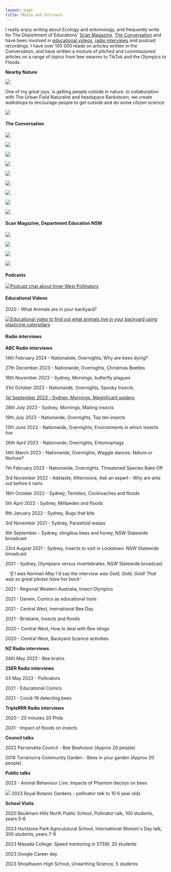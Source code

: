 ```yaml
---
layout: page
title: Media and Outreach
---
```


I really enjoy writing about Ecology and entomology, and frequently write for The Department of Educations' [Scan Magazine](#scan-magazine), [The Conversation](#the-conversation) and have been involved in [educational videos](#video), [radio interviews](#radio) and podcast recordings. I have over 100 000 reads on articles written in the Conversation, and have written a mixture of pitched and commissioned articles on a range of topics from bee swarms to TikTok and the Olympics to Floods.


**Nearby Nature**


<img src="{{ 'assets/img/nearbynature.png' | relative_url }}"/>


One of my great joys, is getting people outside in nature. In collaboration with The Urban Field Naturalist and headspace Bankstown, we create walkshops to encourage people to get outside and do some citizen science


[<img src="{{ 'assets/img/superstarsofstem.jpg' | relative_url }}"/>](https://scienceandtechnologyaustralia.org.au/profile/caitlyn-forster/)


<h4 id="the-conversation">
The Conversation
</h4>


[<img src="{{ 'assets/img/bakeoff.png' | relative_url }}"/>](https://theconversation.com/enough-with-the-koala-cakes-the-governments-annual-threatened-species-bake-off-seriously-neglects-fish-plants-and-other-lesser-loved-species-197028)

[<img src="{{ 'assets/img/turkeys.png' | relative_url }}"/>](https://theconversation.com/theyre-doing-their-best-how-these-3-neighbourhood-pests-deal-with-rainy-days-193026)

[<img src="{{ 'assets/img/coin.png' | relative_url }}"/>](https://theconversation.com/a-new-2-coin-features-the-introduced-honeybee-is-this-really-the-species-we-should-celebrate-181089)


[<img src="{{ 'assets/img/olympics.png' | relative_url }}"/>](https://theconversation.com/how-do-olympic-athletes-stack-up-against-invertebrates-not-very-well-164488)

[<img src="{{ 'assets/img/tiktok.png' | relative_url }}"/>](https://theconversation.com/over-the-top-backlash-against-tiktoks-bee-lady-not-justified-say-bee-experts-162346)

[<img src="{{ 'assets/img/comics.png' | relative_url }}"/>](https://theconversation.com/heroes-villains-biology-3-reasons-comic-books-are-great-science-teachers-143251)

[<img src="{{ 'assets/img/floods.png' | relative_url }}"/>](https://theconversation.com/after-the-floods-stand-by-for-spiders-slugs-and-millipedes-but-think-twice-before-reaching-for-the-bug-spray-157600)

[<img src="{{ 'assets/img/beeswarms.png' | relative_url }}"/>](https://theconversation.com/its-bee-season-to-avoid-getting-stung-just-stay-calm-and-dont-swat-153625)


[<img src="{{ 'assets/img/naturedetectives.png' | relative_url }}"/>](https://theconversation.com/nature-detectives-in-the-backyard-3-science-activities-for-curious-kids-this-summer-151661)











<h4 id="scan-magazine">
Scan Magazine, Department Education NSW
</h4>

[<img src="{{ 'assets/img/classroomsashabitats.png' | relative_url }}"/>](https://issuu.com/scannswdoe/docs/scan_41_7_term4_2022_issuu)


[<img src="{{ 'assets/img/science_extension.png' | relative_url }}"/>](https://education.nsw.gov.au/content/dam/main-education/teaching-and-learning/professional-learning/scan/media/documents/vol-40/Scan_40-9_Oct2021_AEM.pdf)

[<img src="{{ 'assets/img/scan_stingless.jpg' | relative_url }}"/>](https://education.nsw.gov.au/content/dam/main-education/teaching-and-learning/professional-learning/scan/media/documents/vol-40/Scan_40-8_September2021_AEM.pdf)

[<img src="{{ 'assets/img/caterpillars.png' | relative_url }}"/>](https://education.nsw.gov.au/content/dam/main-education/teaching-and-learning/professional-learning/scan/media/documents/vol-40/Scan_40-2_March2021_AEM.pdf)

<h4 id="podcast">
Podcasts
</h4>  


[![Podcast chat about Inner West Pollinators](https://img.youtube.com/vi/S2c46jusF-w/0.jpg)](http://www.youtube.com/watch?v=S2c46jusF-w)
<h4 id="video">
Educational Videos
</h4>

2020 - What Animals are in your backyard?


[![Educational video to find out what animals live in your backyard using plasticine caterpillars](https://img.youtube.com/vi/umb-HhUAjJk/0.jpg)](http://www.youtube.com/watch?v=umb-HhUAjJk)


<h4 id="radio">
Radio interviews
</h4>



**ABC Radio interviews**

14th February 2024 - Nationatide, Overnights, Why are bees dying?

27th December 2023 - Nationwide, Overnights, Christmas Beetles

16th November 2023 - Sydney, Mornings, butterfly plagues

31st October 2023 - Nationwide, Overnights, Spooky Insects


[1st September 2023 - Sydney, Mornings, Magnificant spiders](https://www.abc.net.au/listen/programs/sydney-breakfast/sutherland-spiders/102802762)




28th July 2023 - Sydney, Mornings, Mailing insects

19th July 2023 - Nationwide, Overnights, Top ten insects

13th June 2023 - Nationwide, Overnights, Environments in which insects live

26th April 2023 - Nationwide, Overnights, Entomophagy

14th March 2023 - Nationwide, Overnights, Waggle dances: Nature or Nurture?

7th February 2023 - Nationwide, Overnights, Threatened Species Bake Off

3rd November 2022 - Adelaide, Afternoons, Ask an expert - Why are ants out before it rains

18th October 2022 - Sydney, Termites, Cockroaches and floods

5th April 2022 - Sydney, Millipedes and floods

8th January 2022 - Sydney, Bugs that bite


3rd November 2021 - Sydney, Parasitoid wasps

9th September - Sydney, stingless bees and honey, NSW Statewide broadcast

23rd August 2021 - Sydney, Insects to visit in Lockdown. NSW Statewide broadcast


2021 - Sydney, Olympians versus invertebrates. NSW Statewide broadcast

&nbsp;&nbsp;&nbsp;_'If I was Norman May I'd say the interview was Gold, Gold, Gold! That was so great please have her back'_

2021 - Regional Western Australia, Insect Olympics


2021 - Darwin, Comics as educational tools


2021 - Central West, Inernational Bee Day


2021 - Brisbane, Insects and floods


2020 - Central West, How to deal with Bee stings


2020 - Central West, Backyard Science activities

**NZ Radio interviews**

24th May 2023 - Bee brains


**2SER Radio interviews**

03 May 2022 - Pollinators

2021 - Educational Comics

2021 - Covid-19 detecting bees

**TripleRRR Radio interviews**

2020 - 20 minutes 20 Phds

2021 - Impact of floods on insects


**Council talks**

2022 Parramatta Council - Bee Beahviour (Approx 20 people)

2019 Turramurra Community Garden - Bees in your garden (Approx 20 people)


**Public talks**

2023 - Animal Behaviour Live: Impacts of Phantom decoys on bees

[<img src="{{ 'assets/img/futurescienctalks.png' | relative_url }}"/>](https://www.eventbrite.com.au/e/future-science-talks-sydney-tickets-416449500667)
2023 Royal Botanic Gardens - pollinator talk to 10 6 year olds

**School Visits**

2020 Baulkham Hills North Public School, Pollinator talk, 100 students, years 5-6

2023 Hurlstone Park Agriculutural School, International Women's Day talk, 300 students, years 7-9

2023 Masada College: Speed mentoring in STEM, 20 students

2023 Google Career day

2023 Shoalhaven High School, Unearthing Science, 5 students
